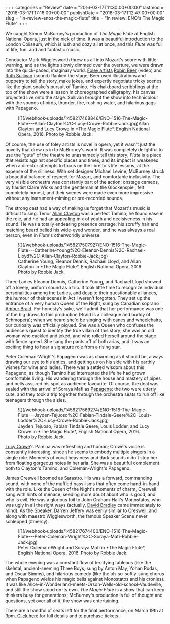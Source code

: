 +++
categories = "Review"
date = "2016-03-17T11:30:00+00:00"
lastmod = "2016-03-17T17:16:00+00:00"
publishDate = "2016-03-17T12:47:00+00:00"
slug = "in-review-enos-the-magic-flute"
title = "In review: ENO&#039;s The Magic Flute"
+++

We caught Simon McBurney's production of *The Magic Flute* at English National Opera, just in the nick of time. It was a beautiful introduction to the London Coliseum, which is lush and cozy all at once, and this *Flute* was full of life, fun, and and fantastic music. 

Conductor Mark Wigglesworth threw us all into Mozart's score with little warning,  and as the lights slowly dimmed over the overture, we were drawn into the quick-paced, imaginary world. [Foley artists](http://www.mediacollege.com/employment/film/foley-artist.html) [Robin Beer](http://rcrbeer.wix.com/robinbeer) (video) and [Ruth Sullivan](https://twitter.com/rubyrocks76) (sound) flanked the stage; Beer used illustrations and puppetry to tell the story, make jokes, and expertly negotiate tricky scenes like the giant snake's pursuit of Tamino. His chalkboard scribblings at the top of the show were a lesson in choreographed calligraphy, his canvas projected live onto the stage. Sullivan brought the show into technicolour with the sounds of birds, thunder, fire, rushing water, and hilarious gags with Papageno.

<figure data-type="image">
![](/webhook-uploads/1458217468846/ENO-1516-The-Magic-Flute---Allan-Clayton%2C-Lucy-Crowe-Robbie-Jack.jpg)<figcpation>Allan Clayton and Lucy Crowe in *The Magic Flute*, English National Opera, 2016. Photo by Robbie Jack.</figcaption>
</figure>

Of course, the use of foley artists is novel in opera, yet it wasn't just the novelty that drew us in to McBurney's world. It was completely delightful to use the "guts" of the theatre to unashamedly tell this story; *Flute* is a piece that resists against specific places and times, and its impact is weakened when a director attempts to focus on the libretto's life lessons, at the expense of the silliness. With set designer Michael Levine, McBurney struck a beautiful balance of respect for Mozart, and comfortable inclusivity. The very visible orchestra was constantly part of the action; onstage cameos, by flautist Claire Wicks and the gentleman at the Glockenspiel, felt completely honest, and their scenes were made even more impressive without any instrument-miming or pre-recorded sounds.

The strong cast had a way of making us forget that Mozart's music is difficult to sing. Tenor [Allan Clayton](/scene/people/allan-clayton/) was a perfect Tamino; he found ease in the role, and he had an appealing mix of youth and decisiveness in his sound. He was a totally endearing presence onstage; his scruffy hair and matching beard belied his wide-eyed wonder, and he was always a real person, even in *Flute*'s otherworldly universe.

<figure data-type="image">
![](/webhook-uploads/1458217507927/ENO-1516-The-Magic-Flute---Catherine-Young%2C-Eleanor-Dennis%2C-Rachael-Lloyd%2C-Allan-Clayton-Robbie-Jack.jpg)<figcaption>Catherine Young, Eleanor Dennis, Rachael Lloyd, and Allan Clayton in *The Magic Flute*, English National Opera, 2016. Photo by Robbie Jack.</figcaption>
</figure>

Three Ladies Eleanor Dennis, Catherine Young, and Rachael Lloyd showed off a lovely, uniform sound as a trio. It took little time to recognize individual personalities among the Ladies, and despite their questionable alliances, the humour of their scenes in Act I weren't forgotten. They set up the entrance of a very human Queen of the Night, sung by Canadian soprano [Ambur Braid](/talking-with-singers-ambur-braid/). For honesty's sake, we'll admit that her performance was one of the big draws to this production (Braid is a colleague and buddy of Schmopera); when we heard she'd be singing with canes and wheelchairs, our curiosity was officially piqued. She was a Queen who confuses the audience's quest to identify the true villain of this story; she was an old woman who cackled and joked, and who rolled herself around the stage with fierce speed. She sang the pants off of both arias, and it was an exciting thing to hear a signature role from a rising star.

Peter Coleman-Wright's Papageno was as charming as it should be, always drawing our eye to his antics, and getting us on his side with his earthly wishes for wine and ladies. There was a settled wisdom about this Papageno, as though Tamino had interrupted the life he had grown comfortable living. His wandering through the house and mastery of pipes and bells assured his spot as audience favourite. Of course, the deal was sealed with the arrival of Soraya Mafi as [Papagena](https://www.google.co.uk/url?sa=t&rct=j&q=&esrc=s&source=web&cd=1&cad=rja&uact=8&ved=0ahUKEwjogbrAnMjLAhVEZg8KHbjmDgsQFggdMAA&url=http%3A%2F%2Fwww.schmopera.com%2Fhello-papagena%2F&usg=AFQjCNFhRuangmJkze_4VKK7ikT4BEwNOA); the two were utterly cute, and they took a trip together through the orchestra seats to run off like teenagers through the aisles.

<figure data-type="image">
![](/webhook-uploads/1458217569274/ENO-1516-The-Magic-Flute---Jayden-Tejuoso%2C-Fabian-Tindale-Geere%2C-Louis-Lodder%2C-Lucy-Crowe-Robbie-Jack.jpg)<figcaption>Jayden Tejuoso, Fabian Tindale Geere, Louis Lodder, and Lucy Crowe in *The Magic Flute*, English National Opera, 2016. Photo by Robbie Jack.</figcaption>
</figure>

[Lucy Crowe](/scene/people/lucy-crowe/)'s Pamina was refreshing and human; Crowe's voice is constantly interesting, since she seems to embody multiple singers in a single role. Moments of vocal heaviness and dark sounds didn't stop her from floating gorgeous notes in her aria. She was a beautiful complement both to Clayton's Tamino, and Coleman-Wright's Papageno.

James Creswell boomed as Sarastro. His was a forward, commanding sound, with none of the muffled bass-isms that often come hand-in-hand with the role. Like the Queen of the Night's moments of charm, Creswell sang with hints of menace, seeding more doubt about who is good, and who is evil. He was a glorious foil to John Graham-Hall's Monostatos, who was ugly in all the right ways (actually, [David Bradley](http://www.imdb.com/name/nm0103195/) came immediately to mind). As the Speaker, Darren Jeffery was eerily similar to Creswell, and along with maestro Wigglesworth, the famous Speaker Scene never schlepped (#mercy).

<figure data-type="image">
![](/webhook-uploads/1458217674400/ENO-1516-The-Magic-Flute---Peter-Coleman-Wright%2C-Soraya-Mafi-Robbie-Jack.jpg)<figcaption>Peter Coleman-Wright and Soraya Mafi in *The Magic Flute*, English National Opera, 2016. Photo by Robbie Jack.</figcaption>
</figure>

The whole evening was a constant flow of terrifying tableaus (like the skeletal, ancient-seeming Three Boys, sung by Anton May, Yohan Rodas, and Oscar Simms), and hilarious comedy (like the oh-so-softly-sung chorus when Papageno wields his magic bells against Monostatos and his cronies). It was like Alice-in-Wonderland-meets-Orson-Wells-old-school-Vaudeville, and still the show stood on its own. *The Magic Flute* is a show that can keep thinkers busy for generations; McBurney's production is full of thought and questions, yet over all of it, the show was entertaining.

There are a handful of seats left for the final performance, on March 19th at 3pm. [Click here](https://www.eno.org/whats-on/the-magic-flute/?action=book) for full details and to purchase tickets. 
